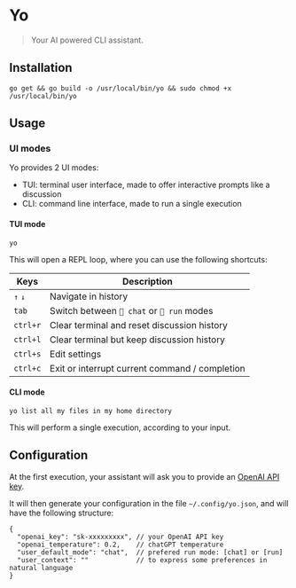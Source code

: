 # Yo

> Your AI powered CLI assistant.

## Installation

```shell
go get && go build -o /usr/local/bin/yo && sudo chmod +x /usr/local/bin/yo
```

## Usage

### UI modes

Yo provides 2 UI modes:
- TUI: terminal user interface, made to offer interactive prompts like a discussion
- CLI: command line interface, made to run a single execution

#### TUI mode

```shell
yo
```

This will open a REPL loop, where you can use the following shortcuts:

| Keys     | Description                                   |
|----------|-----------------------------------------------|
| `↑` `↓`  | Navigate in history                           |
| `tab`    | Switch between `💬 chat` or `🚀 run` modes     |
| `ctrl+r` | Clear terminal and reset discussion history   |
| `ctrl+l` | Clear terminal but keep discussion history    |
| `ctrl+s` | Edit settings                                 |
| `ctrl+c` | Exit or interrupt current command / completion |


#### CLI mode

```shell
yo list all my files in my home directory
```

This will perform a single execution, according to your input.

## Configuration

At the first execution, your assistant will ask you to provide an [OpenAI API key](https://platform.openai.com/account/api-keys).

It will then generate your configuration in the file `~/.config/yo.json`, and will have the following structure:

```JS
{
  "openai_key": "sk-xxxxxxxxx", // your OpenAI API key
  "openai_temperature": 0.2,    // chatGPT temperature
  "user_default_mode": "chat",  // prefered run mode: [chat] or [run]
  "user_context": ""            // to express some preferences in natural language
}
```